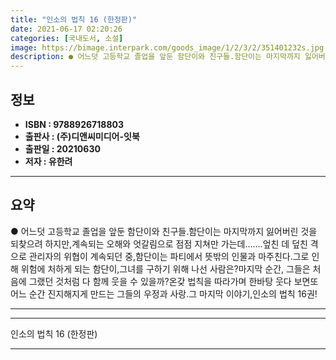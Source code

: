 ```yaml
---
title: "인소의 법칙 16 (한정판)"
date: 2021-06-17 02:20:26
categories: [국내도서, 소설]
image: https://bimage.interpark.com/goods_image/1/2/3/2/351401232s.jpg
description: ● 어느덧 고등학교 졸업을 앞둔 함단이와 친구들.함단이는 마지막까지 잃어버린 것을 되찾으려 하지만,계속되는 오해와 엇갈림으로 점점 지쳐만 가는데…….엎친 데 덮친 격으로 관리자의 위협이 계속되던 중,함단이는 파티에서 뜻밖의 인물과 마주친다.그로 인해 위험에 처하게 되는 함단이,그녀를
---
```


## **정보**

- **ISBN : 9788926718803**
- **출판사 : (주)디앤씨미디어-잇북**
- **출판일 : 20210630**
- **저자 : 유한려**

------



## **요약**

●  어느덧 고등학교 졸업을 앞둔 함단이와 친구들.함단이는 마지막까지 잃어버린 것을 되찾으려 하지만,계속되는 오해와 엇갈림으로 점점 지쳐만 가는데…….엎친 데 덮친 격으로 관리자의 위협이 계속되던 중,함단이는 파티에서 뜻밖의 인물과 마주친다.그로 인해 위험에 처하게 되는 함단이,그녀를 구하기 위해 나선 사람은?마지막 순간, 그들은 처음에 그랬던 것처럼 다 함께 웃을 수 있을까?온갖 법칙을 따라가며 한바탕 웃다 보면또 어느 순간 진지해지게 만드는 그들의 우정과 사랑.그 마지막 이야기,인소의 법칙 16권!

------



------


인소의 법칙 16 (한정판) 

------


